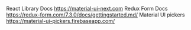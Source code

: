 React Library Docs https://material-ui-next.com
Redux Form Docs https://redux-form.com/7.3.0/docs/gettingstarted.md/
Material UI pickers https://material-ui-pickers.firebaseapp.com/
